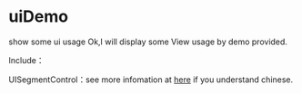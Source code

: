 # uiDemo
show some ui usage
Ok,I will display some View usage by demo provided.

Include：

UISegmentControl：see more infomation at <a href='http://nowsilence.sinaapp.com/?p=58'>here</a> if you understand chinese.
